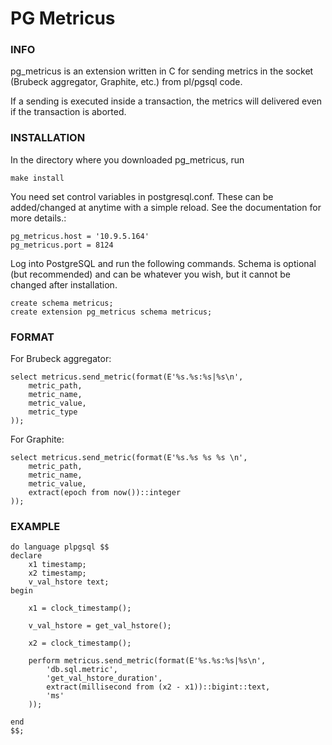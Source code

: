 # PG Metricus

### INFO

pg_metricus is an extension written in C for sending metrics in the socket (Brubeck aggregator, Graphite, etc.) from pl/pgsql code.

If a sending is executed inside a transaction, the metrics will delivered even if the transaction is aborted.

### INSTALLATION

In the directory where you downloaded pg_metricus, run

```
make install
```

You need set control variables in postgresql.conf. 
These can be added/changed at anytime with a simple reload. See the documentation for more details.:

```
pg_metricus.host = '10.9.5.164'
pg_metricus.port = 8124
```

Log into PostgreSQL and run the following commands. 
Schema is optional (but recommended) and can be whatever you wish, but it cannot be changed after installation.

```plpgsql
create schema metricus;
create extension pg_metricus schema metricus;
```

### FORMAT

For Brubeck aggregator:
```plpgsql
select metricus.send_metric(format(E'%s.%s:%s|%s\n', 
    metric_path, 
    metric_name, 
    metric_value, 
    metric_type
));
```

For Graphite:
```plpgsql
select metricus.send_metric(format(E'%s.%s %s %s \n', 
    metric_path, 
    metric_name, 
    metric_value, 
    extract(epoch from now())::integer
));
```

### EXAMPLE

```plpgsql
do language plpgsql $$
declare
	x1 timestamp;
	x2 timestamp;
	v_val_hstore text;
begin

	x1 = clock_timestamp();

	v_val_hstore = get_val_hstore();

	x2 = clock_timestamp();

	perform metricus.send_metric(format(E'%s.%s:%s|%s\n', 
        'db.sql.metric', 
        'get_val_hstore_duration', 
        extract(millisecond from (x2 - x1))::bigint::text, 
        'ms'
    ));

end
$$;
```
